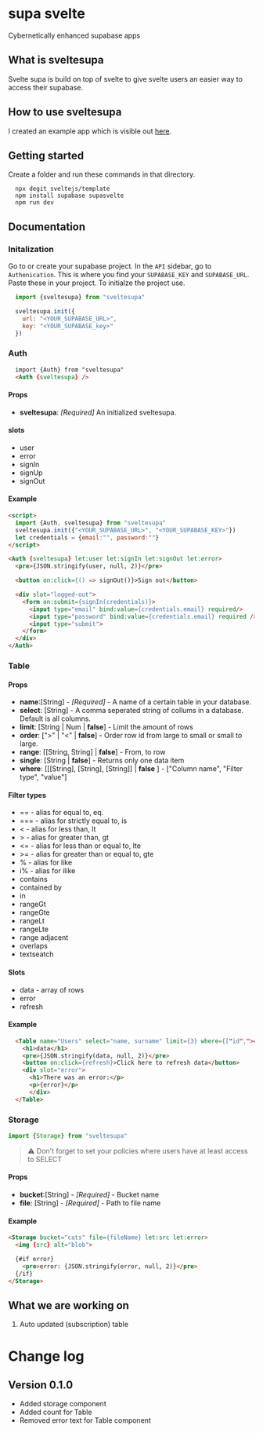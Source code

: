 # supa svelte
Cybernetically enhanced supabase apps

## What is sveltesupa
Svelte supa is build on top of svelte to give svelte users an easier way to access their supabase. 

## How to use sveltesupa
I created an example app which is visible out [here](https://github.com/yustarandomname/supasvelte/tree/main/example).

## Getting started
Create a folder and run these commands in that directory.
```
  npx degit sveltejs/template
  npm install supabase supasvelte
  npm run dev
```

## Documentation
### Initalization
Go to or create your supabase project. In the ``API`` sidebar, go to ``Authenication``. This is where you find your ``SUPABASE_KEY`` and ``SUPABASE_URL``. Paste these in your project. To initialze the project use.

```javascript
  import {sveltesupa} from "sveltesupa"

  sveltesupa.init({
    url: "<YOUR_SUPABASE_URL>", 
    key: "<YOUR_SUPABASE_key>"
  })
```

### Auth
```html
  import {Auth} from "sveltesupa"
  <Auth {sveltesupa} />
```

#### Props
- **sveltesupa**: *[Required]* An initialized sveltesupa.

#### slots
- user
- error
- signIn
- signUp
- signOut

#### Example
```html
<script>
  import {Auth, sveltesupa} from "sveltesupa"
  sveltesupa.init({"<YOUR_SUPABASE_URL>", "<YOUR_SUPABASE_KEY>"})
  let credentials = {email:"", password:""}
</script>

<Auth {sveltesupa} let:user let:signIn let:signOut let:error>
  <pre>{JSON.stringify(user, null, 2)}</pre>

  <button on:click={() => signOut()}>Sign out</button>

  <div slot="logged-out">
    <form on:submit={signIn(credentials)}>
      <input type="email" bind:value={credentials.email} required/>
      <input type="password" bind:value={credentials.email} required />
      <input type="submit">
    </form>
  </div>
</Auth>
```

### Table
#### Props
- **name**:[String] - *[Required]* - A name of a certain table in your database.
- **select**: [String] - A comma seperated string of collums in a database. Default is all columns.
- **limit**: [String | Num | **false**] - Limit the amount of rows
- **order**: [">" | "<" | **false**] - Order row id from large to small or small to large.
- **range**: [[String, String] | **false**] - From, to row
- **single**: [String | **false**] - Returns only one data item
- **where**: [[[String], [String], [String]] | **false** ] - ["Column name", "Filter type", "value"]

#### Filter types
- == - alias for equal to, eq.
- === - alias for strictly equal to, is
- < - alias for less than, lt
- \> - alias for greater than, gt
- <= - alias for less than or equal to, lte
- \>= - alias for greater than or equal to, gte
- % - alias for like
- i% - alias for ilike
- contains
- contained by
- in
- rangeGt
- rangeGte
- rangeLt
- rangeLte
- range adjacent
- overlaps
- textseatch


#### Slots
- data - array of rows
- error
- refresh
#### Example
```html
  <Table name="Users" select="name, surname" limit={3} where={["id",">=","3"]}  let:data let:error let:refresh>
    <h1>data</h1>
    <pre>{JSON.stringify(data, null, 2)}</pre>
    <button on:click={refresh}>Click here to refresh data</button>
    <div slot="error">
      <h1>There was an error:</p>
      <p>{error}</p>
      </div>
  </Table>
```

### Storage
```javascript
import {Storage} from "sveltesupa"
```

> ⚠️ Don't forget to set your policies where users have at least access to SELECT 

#### Props
- **bucket**:[String] - *[Required]* - Bucket name
- **file**: [String] - *[Required]* - Path to file name

#### Example
```html
<Storage bucket="cats" file={fileName} let:src let:error>
  <img {src} alt="blob">

  {#if error}
    <pre>error: {JSON.stringify(error, null, 2)}</pre>
  {/if}
</Storage>
```

## What we are working on
1. Auto updated (subscription) table

# Change log
## Version 0.1.0
- Added storage component
- Added count for Table
- Removed error text for Table component